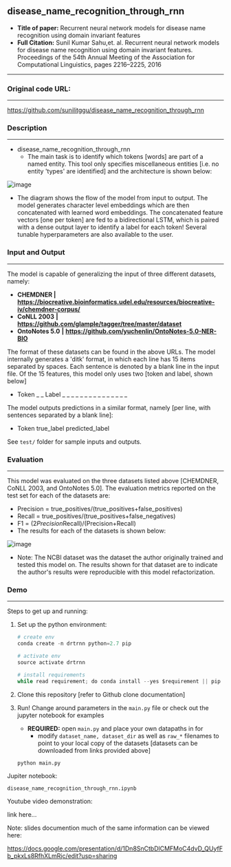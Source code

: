 ## disease_name_recognition_through_rnn

- **Title of paper:** Recurrent neural network models for disease name recognition using
  domain invariant features
- **Full Citation:** Sunil Kumar Sahu,et. al. Recurrent neural network models for disease name recognition using domain invariant features. Proceedings of the 54th Annual Meeting of the Association for Computational Linguistics, pages 2216–2225, 2016

___



### Original code URL:

___

<https://github.com/sunilitggu/disease_name_recognition_through_rnn>

### Description

___

- disease_name_recognition_through_rnn
  - The main task is to identify which tokens [words] are part of a named entity. This tool only specifies miscellaneous entities [i.e. no entity 'types' are identified] and the architecture is shown below:

![image](https://drive.google.com/uc?export=view&id=1tGFLFTW_yhiLr9EJTOR6qaVHZU7dftAO)

- The diagram shows the flow of the model from input to output. The model generates character level embeddings which are then concatenated with learned word embeddings. The concatenated feature vectors [one per token] are fed to a bidirectional LSTM, which is paired with a dense output layer to identify a label for each token! Several tunable hyperparameters are also available to the user.



### Input and Output

___

The model is capable of generalizing the input of three different datasets, namely:

- **CHEMDNER |** **https://biocreative.bioinformatics.udel.edu/resources/biocreative-iv/chemdner-corpus/**
- **CoNLL 2003** **|** **https://github.com/glample/tagger/tree/master/dataset**
- **OntoNotes 5.0** **|** **https://github.com/yuchenlin/OntoNotes-5.0-NER-BIO**

The format of these datasets can be found in the above URLs. The model internally generates a 'ditk' format, in which each line has 15 items separated by spaces. Each sentence is denoted by a blank line in the input file. Of the 15 features, this model only uses two [token and label, shown below]

- Token _ _ Label _ _ _ _ _ _ _ _ _ _ _ _ _ _ _

The model outputs predictions in a similar format, namely [per line, with sentences separated by a blank line]:

- Token true_label predicted_label

See `test/` folder for sample inputs and outputs.



### Evaluation

___

This model was evaluated on the three datasets listed above [CHEMDNER, CoNLL 2003, and OntoNotes 5.0]. The evaluation metrics reported on the test set for each of the datasets are:

- Precision = true_positives/(true_positives+false_positives)
- Recall = true_positives/(true_positives+false_negatives)
- F1 = (2*Precision*Recall)/(Precision+Recall)
- The results for each of the datasets is shown below:

![image](https://drive.google.com/uc?export=view&id=1mqirDxPS_nuHg_0pJ7Z1m0WXQKbNmX-Y)

- Note: The NCBI dataset was the dataset the author originally trained and tested this model on. The results shown for that dataset are to indicate the author's results were reproducible with this model refactorization.



### Demo

___

Steps to get up and running:

1. Set up the python environment:

   ```python
   # create env
   conda create -n drtrnn python=2.7 pip
   
   # activate env
   source activate drtrnn
   
   # install requirements
   while read requirement; do conda install --yes $requirement || pip install $requirement; done < requirements.txt 2>env_error.log
   
   ```

2. Clone this repository [refer to Github clone documentation]

3. Run! Change around parameters in the `main.py` file or check out the jupyter notebook for examples

   - **REQUIRED:** open `main.py` and place your own datapaths in for
     - modify `dataset_name, dataset_dir` as well as `raw_*` filenames to point to your local copy of the datasets [datasets can be downloaded from links provided above]

   ```
   python main.py
   ```



Jupiter notebook:

`disease_name_recognition_through_rnn.ipynb`



Youtube video demonstration:

link here...



Note: slides documention much of the same information can be viewed here:

https://docs.google.com/presentation/d/1Dn8SnCtbDlCMFMoC4dvD_QUyfFb_pkxLs8RfhXLmRjc/edit?usp=sharing
